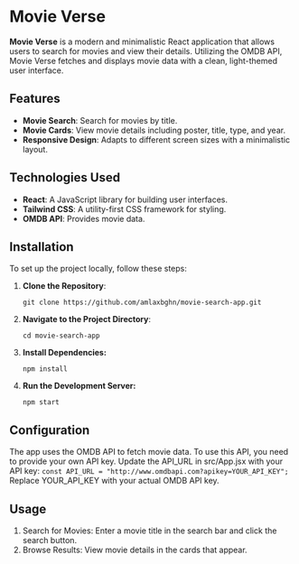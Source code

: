# Movie Verse

**Movie Verse** is a modern and minimalistic React application that allows users to search for movies and view their details. Utilizing the OMDB API, Movie Verse fetches and displays movie data with a clean, light-themed user interface.

## Features

- **Movie Search**: Search for movies by title.
- **Movie Cards**: View movie details including poster, title, type, and year.
- **Responsive Design**: Adapts to different screen sizes with a minimalistic layout.

## Technologies Used

- **React**: A JavaScript library for building user interfaces.
- **Tailwind CSS**: A utility-first CSS framework for styling.
- **OMDB API**: Provides movie data.

## Installation

To set up the project locally, follow these steps:

1. **Clone the Repository**:

   `git clone https://github.com/amlaxbghn/movie-search-app.git`

2. **Navigate to the Project Directory**:

   `cd movie-search-app`

3. **Install Dependencies:**

   `npm install`

4. **Run the Development Server:**

   `npm start`

## Configuration

The app uses the OMDB API to fetch movie data. To use this API, you need to provide your own API key. Update the API_URL in src/App.jsx with your API key:
`const API_URL = "http://www.omdbapi.com?apikey=YOUR_API_KEY";`
Replace YOUR_API_KEY with your actual OMDB API key.

## Usage

1. Search for Movies: Enter a movie title in the search bar and click the search button.
2. Browse Results: View movie details in the cards that appear.
